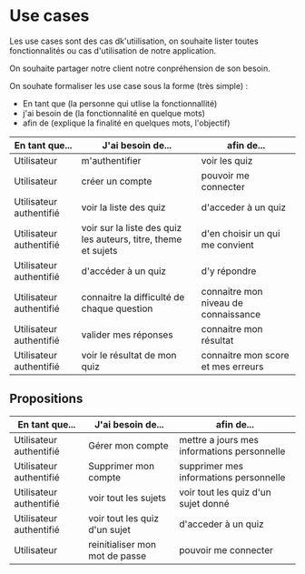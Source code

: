# Use cases

Les use cases sont des cas dk'utiilisation, on souhaite lister toutes fonctionnalités ou cas d'utilisation de notre application.

On souhaite partager notre client notre conpréhension de son besoin.

On souhate formaliser les use case sous la forme (très simple) : 

- En tant que (la personne qui utlise la fonctionnallité)
- j'ai besoin de (la fonctionnalité en quelque mots)
- afin de (explique la finalité en quelques mots, l'objectif)

|En tant que...| J'ai besoin de...| afin de... |
|---|---|---|
Utilisateur|m'authentifier|voir les quiz
Utilisateur|créer un compte|pouvoir me connecter
Utilisateur authentifié|voir la liste des quiz|d'acceder à un quiz
Utilisateur authentifié|voir sur la liste des quiz les auteurs, titre, theme et sujets|d'en choisir un qui me convient
Utilisateur authentifié|d'accéder à un quiz|d'y répondre
Utilisateur authentifié|connaitre la difficulté de chaque question|connaitre mon niveau de connaissance
Utilisateur authentifié|valider mes réponses|connaitre mon résultat
Utilisateur authentifié|voir le résultat de mon quiz|connaitre mon score et mes erreurs




## Propositions

|En tant que...| J'ai besoin de...| afin de... |
|---|---|---|
Utilisateur authentifié|Gérer mon compte|mettre a jours mes informations personnelle
Utilisateur authentifié|Supprimer mon compte|supprimer mes informations personnelle
Utilisateur authentifié|voir tout les sujets|voir tout les quiz d'un sujet donné
Utilisateur authentifié|voir tout les quiz d'un sujet|d'acceder à un quiz
Utilisateur|reinitialiser mon mot de passe|pouvoir me connecter